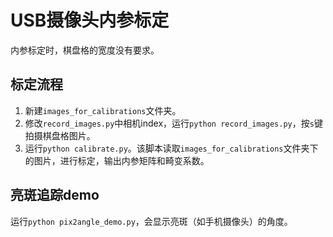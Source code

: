 # USB摄像头内参标定

内参标定时，棋盘格的宽度没有要求。

## 标定流程

1. 新建`images_for_calibrations`文件夹。
2. 修改`record_images.py`中相机index，运行`python record_images.py`，按`s`键拍摄棋盘格图片。
3. 运行`python calibrate.py`。该脚本读取`images_for_calibrations`文件夹下的图片，进行标定，输出内参矩阵和畸变系数。

## 亮斑追踪demo

运行`python pix2angle_demo.py`，会显示亮斑（如手机摄像头）的角度。
